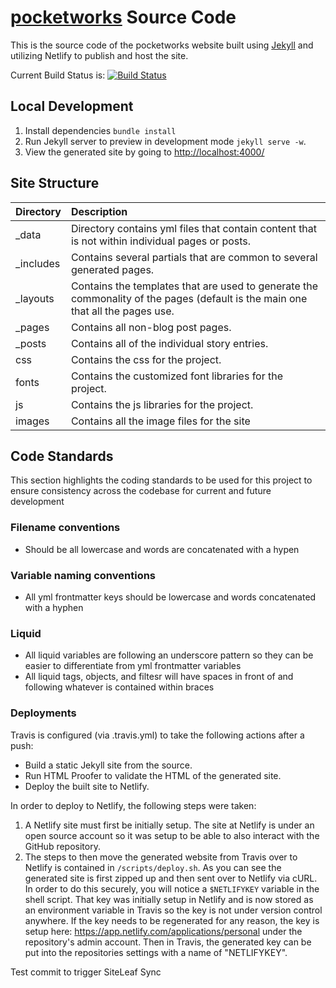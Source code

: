 # [pocketworks](http://www.pocketworks.co.uk/) Source Code

This is the source code of the pocketworks website built using [Jekyll](http://jekyllrb.com) and utilizing Netlify to publish and host the site.

Current Build Status is: [![Build Status](https://secure.travis-ci.org/pocketworks/pocketworks-web.png?branch=master)](https://travis-ci.org/pocketworks/pocketworks-web)



## Local Development

1. Install dependencies `bundle install`
2. Run Jekyll server to preview in development mode `jekyll serve -w`.
3. View the generated site by going to [http://localhost:4000/](http://localhost:4000/)

## Site Structure

| Directory | Description |
| ------------- |:------------- |
| _data | Directory contains yml files that contain content that is not within individual pages or posts. |
| _includes | Contains several partials that are common to several generated pages. |
| _layouts | Contains the templates that are used to generate the commonality of the pages (default is the main one that all the pages use. |
| _pages | Contains all non-blog post pages. |
| _posts | Contains all of the individual story entries. |
| css | Contains the css for the project. |
| fonts | Contains the customized font libraries for the project. |
| js | Contains the js libraries for the project. |
| images | Contains all the image files for the site |

## Code Standards

This section highlights the coding standards to be used for this project to ensure consistency across the codebase for current and future development

### Filename conventions

- Should be all lowercase and words are concatenated with a hypen

### Variable naming conventions

- All yml frontmatter keys should be lowercase and words concatenated with a hyphen

### Liquid

- All liquid variables are following an underscore pattern so they can be easier to differentiate from yml frontmatter variables
- All liquid tags, objects, and filtesr will have spaces in front of and following whatever is contained within braces

### Deployments

Travis is configured (via .travis.yml) to take the following actions after a push:

- Build a static Jekyll site from the source.
- Run HTML Proofer to validate the HTML of the generated site.
- Deploy the built site to Netlify.

In order to deploy to Netlify, the following steps were taken:
1. A Netlify site must first be initially setup.  The site at Netlify is under an open source account so it was setup to be able to also interact with the GitHub repository.
2. The steps to then move the generated website from Travis over to Netlify is contained in `/scripts/deploy.sh`.  As you can see the generated site is first zipped up and then sent over to Netlify via cURL.  In order to do this securely, you will notice a `$NETLIFYKEY` variable in the shell script.  That key was initially setup in Netlify and is now stored as an environment variable in Travis so the key is not under version control anywhere.  If the key needs to be regenerated for any reason, the key is setup here: https://app.netlify.com/applications/personal under the repository's admin account.  Then in Travis, the generated key can be put into the repositories settings with a name of "NETLIFYKEY".

Test commit to trigger SiteLeaf Sync
